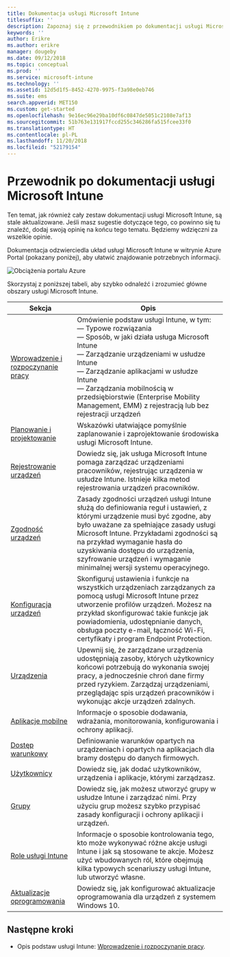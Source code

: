 ```yaml
---
title: Dokumentacja usługi Microsoft Intune
titlesuffix: ''
description: Zapoznaj się z przewodnikiem po dokumentacji usługi Microsoft Intune.
keywords: ''
author: Erikre
ms.author: erikre
manager: dougeby
ms.date: 09/12/2018
ms.topic: conceptual
ms.prod: ''
ms.service: microsoft-intune
ms.technology: ''
ms.assetid: 12d5d1f5-8452-4270-9975-f3a98e0eb746
ms.suite: ems
search.appverid: MET150
ms.custom: get-started
ms.openlocfilehash: 9e16ec96e29ba10df6c0847de5051c2108e7af13
ms.sourcegitcommit: 51b763e131917fccd255c346286fa515fcee33f0
ms.translationtype: HT
ms.contentlocale: pl-PL
ms.lasthandoff: 11/20/2018
ms.locfileid: "52179154"
---
```

# <a name="microsoft-intune-documentation-guide"></a>Przewodnik po dokumentacji usługi Microsoft Intune

Ten temat, jak również cały zestaw dokumentacji usługi Microsoft Intune, są stale aktualizowane. Jeśli masz sugestie dotyczące tego, co powinno się tu znaleźć, dodaj swoją opinię na końcu tego tematu. Będziemy wdzięczni za wszelkie opinie.

Dokumentacja odzwierciedla układ usługi Microsoft Intune w witrynie Azure Portal (pokazany poniżej), aby ułatwić znajdowanie potrzebnych informacji.

![Obciążenia portalu Azure](./media/azure-portal-workloads.png)

Skorzystaj z poniższej tabeli, aby szybko odnaleźć i zrozumieć główne obszary usługi Microsoft Intune.

| Sekcja                                                      | Opis                                                                                                                                                                                                                                                                                      |
|--------------------------------------------------------------|--------------------------------------------------------------------------------------------------------------------------------------------------------------------------------------------------------------------------------------------------------------------------------------------------|
| [Wprowadzenie i rozpoczynanie pracy](introduction-intune.md)       | Omówienie podstaw usługi Intune, w tym:<br /> — Typowe rozwiązania<br /> — Sposób, w jaki działa usługa Microsoft Intune<br /> — Zarządzanie urządzeniami w usłudze Intune<br /> — Zarządzanie aplikacjami w usłudze Intune<br /> — Zarządzania mobilnością w przedsiębiorstwie (Enterprise Mobility Management, EMM) z rejestracją lub bez rejestracji urządzeń                                                         |
| [Planowanie i projektowanie](planning-guide.md)                         | Wskazówki ułatwiające pomyślnie zaplanowanie i zaprojektowanie środowiska usługi Microsoft Intune.                                                                                                                                                                                                             |
| [Rejestrowanie urządzeń](device-enrollment.md)                    | Dowiedz się, jak usługa Microsoft Intune pomaga zarządzać urządzeniami pracowników, rejestrując urządzenia w usłudze Intune. Istnieje kilka metod rejestrowania urządzeń pracowników.                                                                                                         |
| [Zgodność urządzeń](device-compliance.md)                    | Zasady zgodności urządzeń usługi Intune służą do definiowania reguł i ustawień, z którymi urządzenie musi być zgodne, aby było uważane za spełniające zasady usługi Microsoft Intune. Przykładami zgodności są na przykład wymaganie hasła do uzyskiwania dostępu do urządzenia, szyfrowanie urządzeń i wymaganie minimalnej wersji systemu operacyjnego. |
| [Konfiguracja urządzeń](device-profiles.md)                   | Skonfiguruj ustawienia i funkcje na wszystkich urządzeniach zarządzanych za pomocą usługi Microsoft Intune przez utworzenie profilów urządzeń. Możesz na przykład skonfigurować takie funkcje jak powiadomienia, udostępnianie danych, obsługa poczty e-mail, łączność Wi-Fi, certyfikaty i program Endpoint Protection.              |
| [Urządzenia](device-management.md)                              | Upewnij się, że zarządzane urządzenia udostępniają zasoby, których użytkownicy końcowi potrzebują do wykonania swojej pracy, a jednocześnie chroń dane firmy przed ryzykiem. Zarządzaj urządzeniami, przeglądając spis urządzeń pracowników i wykonując akcje urządzeń zdalnych.                                                      |
| [Aplikacje mobilne](app-management.md)                             | Informacje o sposobie dodawania, wdrażania, monitorowania, konfigurowania i ochrony aplikacji.                                                                                                                                                                                                                             |
| [Dostęp warunkowy](conditional-access.md)                  | Definiowanie warunków opartych na urządzeniach i opartych na aplikacjach dla bramy dostępu do danych firmowych.                                                                                                                                                                                                            |
| [Użytkownicy](users-add.md)                                        | Dowiedz się, jak dodać użytkowników, urządzenia i aplikacje, którymi zarządzasz.                                                                                                                                                                                                                                           |
| [Grupy](groups-get-started.md)                              | Dowiedz się, jak możesz utworzyć grupy w usłudze Intune i zarządzać nimi. Przy użyciu grup możesz szybko przypisać zasady konfiguracji i ochrony aplikacji i urządzeń.                                                                                                                                             |
| [Role usługi Intune](role-based-access-control.md)                 | Informacje o sposobie kontrolowania tego, kto może wykonywać różne akcje usługi Intune i jak są stosowane te akcje. Możesz użyć wbudowanych ról, które obejmują kilka typowych scenariuszy usługi Intune, lub utworzyć własne.                                                                                 |
| [Aktualizacje oprogramowania](windows-update-for-business-configure.md) | Dowiedz się, jak konfigurować aktualizacje oprogramowania dla urządzeń z systemem Windows 10.                                                                                                                                                                                                                                  |

## <a name="next-steps"></a>Następne kroki

- Opis podstaw usługi Intune: [Wprowadzenie i rozpoczynanie pracy](introduction-intune.md).
